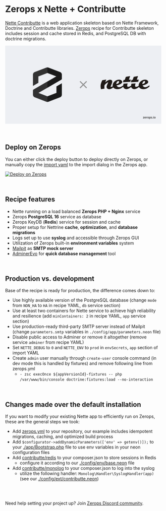# Zerops x Nette + Contributte

[Nette Contributte](https://github.com/contributte/webapp-skeleton) is a web application skeleton based on Nette Framework, Doctrine and Contributte libraries.
[Zerops](https://zerops.io) recipe for Contributte skeleton includes session and cache stored in Redis, and PostgreSQL DB with doctrine migrations.

![nette](https://raw.githubusercontent.com/zeropsio/recipe-shared-assets/main/covers/svg/cover-nette.svg)

<br/>

## Deploy on Zerops
You can either click the deploy button to deploy directly on Zerops, or manually copy the [import yaml](https://github.com/zeropsio/recipe-contributte/blob/main/zerops-project-import.yml) to the import dialog in the Zerops app.

[![Deploy on Zerops](https://raw.githubusercontent.com/zeropsio/recipe-shared-assets/main/deploy-button/green/deploy-button.svg)](https://app.zerops.io/recipe/nette)

<br/>

## Recipe features

- Nette running on a load balanced **Zerops PHP + Nginx** service
- Zerops **PostgreSQL 16** service as database
- Zerops KeyDB (**Redis**) service for session and cache
- Proper setup for Nettrine **cache**, **optimization**, and **database migrations**
- Logs set up to use **syslog** and accessible through Zerops GUI
- Utilization of Zerops built-in **environment variables** system
- [Mailpit](https://github.com/axllent/mailpit) as **SMTP mock server**
- [AdminerEvo](https://www.adminerevo.org) for **quick database management** tool

<br/>

## Production vs. development

Base of the recipe is ready for production, the difference comes down to:

- Use highly available version of the PostgreSQL database (change `mode` from `NON_HA` to `HA` in recipe YAML, `db` service section)
- Use at least two containers for Nette service to achieve high reliability and resilience (add `minContainers: 2` in recipe YAML, `app` service section)
- Use production-ready third-party SMTP server instead of Mailpit (change `parameters.smtp` variables in `./config/app/parameters.neon` file)
- Disable public access to Adminer or remove it altogether (remove service `adminer` from recipe YAML)
- Set `NETTE_DEBUG` to `0` and `NETTE_ENV` to `prod` in `envSecrets`, `app` section of import YAML
- Create `admin` user manually through `create-user` console command (in dev mode this is handled by fixtures) and remove following line from zerops.yml
  - `- zsc execOnce ${appVersionId}-fixtures -- php /var/www/bin/console doctrine:fixtures:load --no-interaction`

<br/>

## Changes made over the default installation

If you want to modify your existing Nette app to efficiently run on Zerops, these are the general steps we took:

- Add [zerops.yml](https://github.com/zeropsio/recipe-contributte/blob/main/zerops.yml) to your repository, our example includes idempotent migrations, caching, and optimized build process
- Add `$configurator->addDynamicParameters(['env' => getenv()]);` to your [./app/Bootstrap.php](https://github.com/zeropsio/recipe-contributte/blob/main/app/Bootstrap.php:25) file to use env variables in your neon configuration files
- Add [contributte/redis](https://github.com/contributte/redis) to your composer.json to store sessions in Redis
  - configure it according to our [./config/env/base.neon](https://github.com/zeropsio/recipe-contributte/blob/main/config/env/base.neon#L55) file
- Add [contributte/monolog](https://github.com/contributte/monolog) to your composer.json to log into the syslog
  - utilize the following handler: `Monolog\Handler\SyslogHandler(app)` (see our [./config/ext/contributte.neon](https://github.com/MichalSalon/recipe-contributte/blob/main/config/ext/contributte.neon#L31))

<br/>
<br/>

Need help setting your project up? Join [Zerops Discord community](https://discord.com/invite/WDvCZ54).
